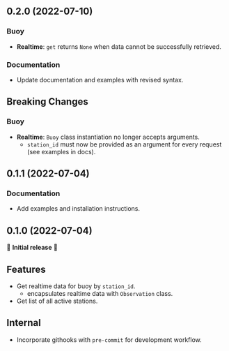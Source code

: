 ## 0.2.0 (2022-07-10)

### Buoy

- **Realtime**: `get` returns `None` when data cannot be successfully retrieved.

### Documentation

- Update documentation and examples with revised syntax.

## Breaking Changes

### Buoy

- **Realtime**: `Buoy` class instantiation no longer accepts arguments.
  - `station_id` must now be provided as an argument for every request (see examples in docs).

## 0.1.1 (2022-07-04)

### Documentation

- Add examples and installation instructions.

## 0.1.0 (2022-07-04)

🎉 **Initial release** 🎉

## Features

- Get realtime data for buoy by `station_id`.
  - encapsulates realtime data with `Observation` class.
- Get list of all active stations.

## Internal

- Incorporate githooks with `pre-commit` for development workflow.
